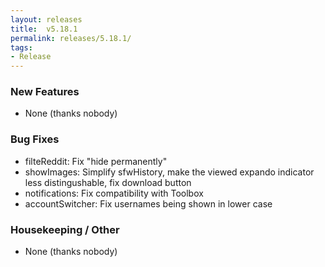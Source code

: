 ```yaml
---
layout: releases
title:  v5.18.1
permalink: releases/5.18.1/
tags:
- Release
---
```


### New Features

- None (thanks nobody)

### Bug Fixes

- filteReddit: Fix "hide permanently"
- showImages: Simplify sfwHistory, make the viewed expando indicator less distingushable, fix download button
- notifications: Fix compatibility with Toolbox
- accountSwitcher: Fix usernames being shown in lower case

### Housekeeping / Other

- None (thanks nobody)
